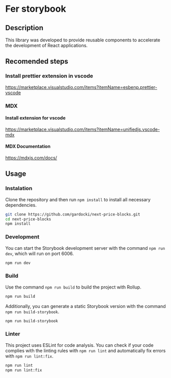 # Fer storybook
## Description
This library was developed to provide reusable components to accelerate the development of React applications.
## Recomended steps
### Install prettier extension in vscode
https://marketplace.visualstudio.com/items?itemName=esbenp.prettier-vscode
### MDX
#### Install extension for vscode
https://marketplace.visualstudio.com/items?itemName=unifiedjs.vscode-mdx
#### MDX Documentation
https://mdxjs.com/docs/
## Usage
### Instalation
Clone the repository and then run `npm install` to install all necessary dependencies.
```bash
git clone https://github.com/gardocki/next-price-blocks.git
cd next-price-blocks
npm install
```
### Development
You can start the Storybook development server with the command `npm run dev`, which will run on port 6006.
```bash
npm run dev
```
### Build
Use the command `npm run build` to build the project with Rollup.
```bash
npm run build
```
Additionally, you can generate a static Storybook version with the command `npm run build-storybook`.
```bash
npm run build-storybook
```
### Linter
This project uses ESLint for code analysis. You can check if your code complies with the linting rules with `npm run lint` and automatically fix errors with `npm run lint:fix`.
```bash
npm run lint
npm run lint:fix
```
